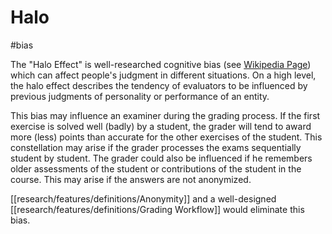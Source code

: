 # Halo
#bias 

The "Halo Effect" is well-researched cognitive bias (see [Wikipedia Page](https://en.wikipedia.org/wiki/Halo_effect)) which can affect people's judgment in different situations. On a high level, the halo effect describes the tendency of evaluators to be influenced by previous judgments of personality or performance of an entity. 

This bias may influence an examiner during the grading process. If the first exercise is solved well (badly) by a student, the grader will tend to award more (less) points than accurate for the other exercises of the student. This constellation may arise if the grader processes the exams sequentially student by student. The grader could also be influenced if he remembers older assessments of the student or contributions of the student in the course. This may arise if the answers are not anonymized.

[[research/features/definitions/Anonymity]] and a well-designed [[research/features/definitions/Grading Workflow]] would eliminate this bias.
